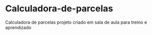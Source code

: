 # Calculadora-de-parcelas
Calculadora de parcelas 
projeto criado em sala de aula para treino e aprendizado 
